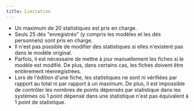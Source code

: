 ```yaml
---
title: Limitation
---
```


- Un maximum de 20 statistiques est pris en charge.
- Seuls 25 dés "enregistrés" (y compris les modèles et les dés personnels) sont pris en charge.
- Il n'est pas possible de modifier des statistiques si elles n'existent pas dans le modèle original.
- Parfois, il est nécessaire de mettre à jour manuellement les fiches si le modèle est modifié. De plus, dans certains cas, les fiches doivent être entièrement réenregistrées.
- Lors de l'édition d'une fiche, les statistiques ne sont ni vérifiées par rapport au total ni par rapport à un maximum. De plus, il est impossible de contrôler les nombres de points dépensés par statistique dans les systèmes où 1 point dépensé dans une statistique n'est pas équivalent à 1 point de statistique.